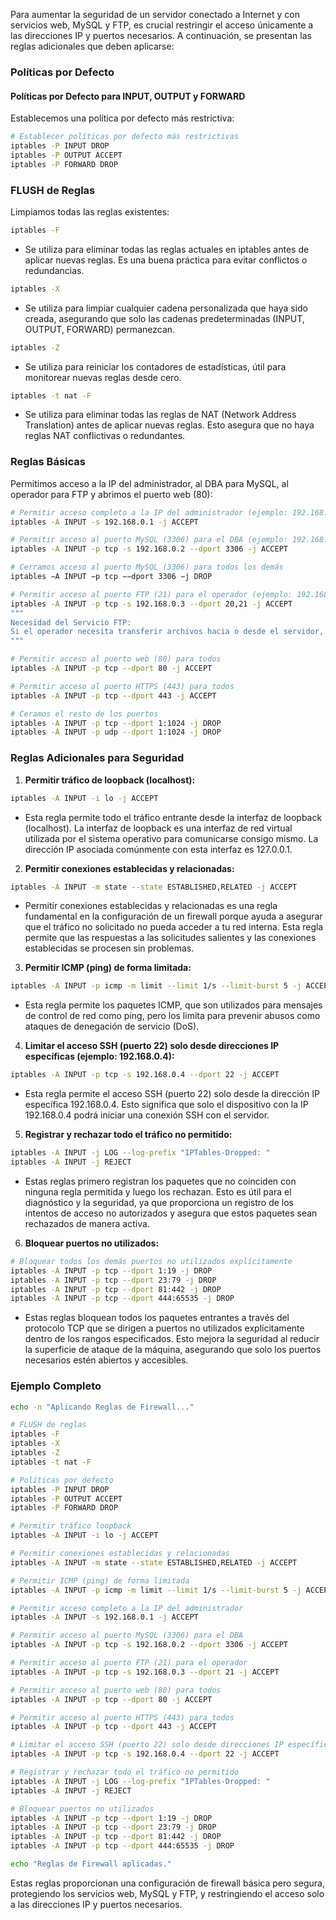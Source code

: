 Para aumentar la seguridad de un servidor conectado a Internet y con servicios web, MySQL y FTP, es crucial restringir el acceso únicamente a las direcciones IP y puertos necesarios. A continuación, se presentan las reglas adicionales que deben aplicarse:

### Políticas por Defecto

#### Políticas por Defecto para INPUT, OUTPUT y FORWARD
Establecemos una política por defecto más restrictiva:
```bash
# Establecer políticas por defecto más restrictivas
iptables -P INPUT DROP
iptables -P OUTPUT ACCEPT
iptables -P FORWARD DROP
```

### FLUSH de Reglas
Limpiamos todas las reglas existentes:

```bash
iptables -F
```
* Se utiliza para eliminar todas las reglas actuales en iptables antes de aplicar nuevas reglas. Es una buena práctica para evitar conflictos o redundancias.

```bash
iptables -X
```
* Se utiliza para limpiar cualquier cadena personalizada que haya sido creada, asegurando que solo las cadenas predeterminadas (INPUT, OUTPUT, FORWARD) permanezcan.

```bash
iptables -Z
```
* Se utiliza para reiniciar los contadores de estadísticas, útil para monitorear nuevas reglas desde cero.

```bash
iptables -t nat -F
```
* Se utiliza para eliminar todas las reglas de NAT (Network Address Translation) antes de aplicar nuevas reglas. Esto asegura que no haya reglas NAT conflictivas o redundantes.

### Reglas Básicas
Permitimos acceso a la IP del administrador, al DBA para MySQL, al operador para FTP y abrimos el puerto web (80):
```bash
# Permitir acceso completo a la IP del administrador (ejemplo: 192.168.0.1)
iptables -A INPUT -s 192.168.0.1 -j ACCEPT

# Permitir acceso al puerto MySQL (3306) para el DBA (ejemplo: 192.168.0.2)
iptables -A INPUT -p tcp -s 192.168.0.2 --dport 3306 -j ACCEPT

# Cerramos acceso al puerto MySQL (3306) para todos los demás
iptables −A INPUT −p tcp −−dport 3306 −j DROP

# Permitir acceso al puerto FTP (21) para el operador (ejemplo: 192.168.0.3)
iptables -A INPUT -p tcp -s 192.168.0.3 --dport 20,21 -j ACCEPT
"""
Necesidad del Servicio FTP:
Si el operador necesita transferir archivos hacia o desde el servidor, se requiere permitir el acceso al puerto 21 donde el servidor FTP escucha las conexiones de control.
"""

# Permitir acceso al puerto web (80) para todos
iptables -A INPUT -p tcp --dport 80 -j ACCEPT

# Permitir acceso al puerto HTTPS (443) para todos
iptables -A INPUT -p tcp --dport 443 -j ACCEPT

# Ceramos el resto de los puertos
iptables -A INPUT -p tcp --dport 1:1024 -j DROP
iptables -A INPUT -p udp --dport 1:1024 -j DROP
```



### Reglas Adicionales para Seguridad

1. **Permitir tráfico de loopback (localhost):**
```bash
iptables -A INPUT -i lo -j ACCEPT
```
* Esta regla permite todo el tráfico entrante desde la interfaz de loopback (localhost). La interfaz de loopback es una interfaz de red virtual utilizada por el sistema operativo para comunicarse consigo mismo. La dirección IP asociada comúnmente con esta interfaz es 127.0.0.1.

2. **Permitir conexiones establecidas y relacionadas:**
```bash
iptables -A INPUT -m state --state ESTABLISHED,RELATED -j ACCEPT
```
* Permitir conexiones establecidas y relacionadas es una regla fundamental en la configuración de un firewall porque ayuda a asegurar que el tráfico no solicitado no pueda acceder a tu red interna. Esta regla permite que las respuestas a las solicitudes salientes y las conexiones establecidas se procesen sin problemas.

3. **Permitir ICMP (ping) de forma limitada:**
```bash
iptables -A INPUT -p icmp -m limit --limit 1/s --limit-burst 5 -j ACCEPT
```
* Esta regla permite los paquetes ICMP, que son utilizados para mensajes de control de red como ping, pero los limita para prevenir abusos como ataques de denegación de servicio (DoS).

4. **Limitar el acceso SSH (puerto 22) solo desde direcciones IP específicas (ejemplo: 192.168.0.4):**
```bash
iptables -A INPUT -p tcp -s 192.168.0.4 --dport 22 -j ACCEPT
```
* Esta regla permite el acceso SSH (puerto 22) solo desde la dirección IP específica 192.168.0.4. Esto significa que solo el dispositivo con la IP 192.168.0.4 podrá iniciar una conexión SSH con el servidor.

5. **Registrar y rechazar todo el tráfico no permitido:**
```bash
iptables -A INPUT -j LOG --log-prefix "IPTables-Dropped: "
iptables -A INPUT -j REJECT
```
* Estas reglas primero registran los paquetes que no coinciden con ninguna regla permitida y luego los rechazan. Esto es útil para el diagnóstico y la seguridad, ya que proporciona un registro de los intentos de acceso no autorizados y asegura que estos paquetes sean rechazados de manera activa.

6. **Bloquear puertos no utilizados:**
```bash
# Bloquear todos los demás puertos no utilizados explícitamente
iptables -A INPUT -p tcp --dport 1:19 -j DROP
iptables -A INPUT -p tcp --dport 23:79 -j DROP
iptables -A INPUT -p tcp --dport 81:442 -j DROP
iptables -A INPUT -p tcp --dport 444:65535 -j DROP
```
* Estas reglas bloquean todos los paquetes entrantes a través del protocolo TCP que se dirigen a puertos no utilizados explícitamente dentro de los rangos especificados. Esto mejora la seguridad al reducir la superficie de ataque de la máquina, asegurando que solo los puertos necesarios estén abiertos y accesibles.


### Ejemplo Completo
```bash
echo -n "Aplicando Reglas de Firewall..."

# FLUSH de reglas
iptables -F
iptables -X
iptables -Z
iptables -t nat -F

# Políticas por defecto
iptables -P INPUT DROP
iptables -P OUTPUT ACCEPT
iptables -P FORWARD DROP

# Permitir tráfico loopback
iptables -A INPUT -i lo -j ACCEPT

# Permitir conexiones establecidas y relacionadas
iptables -A INPUT -m state --state ESTABLISHED,RELATED -j ACCEPT

# Permitir ICMP (ping) de forma limitada
iptables -A INPUT -p icmp -m limit --limit 1/s --limit-burst 5 -j ACCEPT

# Permitir acceso completo a la IP del administrador
iptables -A INPUT -s 192.168.0.1 -j ACCEPT

# Permitir acceso al puerto MySQL (3306) para el DBA
iptables -A INPUT -p tcp -s 192.168.0.2 --dport 3306 -j ACCEPT

# Permitir acceso al puerto FTP (21) para el operador
iptables -A INPUT -p tcp -s 192.168.0.3 --dport 21 -j ACCEPT

# Permitir acceso al puerto web (80) para todos
iptables -A INPUT -p tcp --dport 80 -j ACCEPT

# Permitir acceso al puerto HTTPS (443) para todos
iptables -A INPUT -p tcp --dport 443 -j ACCEPT

# Limitar el acceso SSH (puerto 22) solo desde direcciones IP específicas
iptables -A INPUT -p tcp -s 192.168.0.4 --dport 22 -j ACCEPT

# Registrar y rechazar todo el tráfico no permitido
iptables -A INPUT -j LOG --log-prefix "IPTables-Dropped: "
iptables -A INPUT -j REJECT

# Bloquear puertos no utilizados
iptables -A INPUT -p tcp --dport 1:19 -j DROP
iptables -A INPUT -p tcp --dport 23:79 -j DROP
iptables -A INPUT -p tcp --dport 81:442 -j DROP
iptables -A INPUT -p tcp --dport 444:65535 -j DROP

echo "Reglas de Firewall aplicadas."
```

Estas reglas proporcionan una configuración de firewall básica pero segura, protegiendo los servicios web, MySQL y FTP, y restringiendo el acceso solo a las direcciones IP y puertos necesarios.
